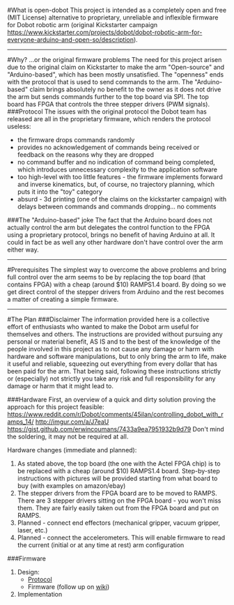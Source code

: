 #What is open-dobot
This project is intended as a completely open and free (MIT License) alternative to proprietary, unreliable and inflexible firmware for Dobot robotic arm (original Kickstarter campaign https://www.kickstarter.com/projects/dobot/dobot-robotic-arm-for-everyone-arduino-and-open-so/description).

---

#Why? ...or the original firmware problems
The need for this project arisen due to the original claim on Kickstarter to make the arm "Open-source" and "Arduino-based", which has been mostly unsatisfied.
The "openness" ends with the protocol that is used to send commands to the arm. The "Arduino-based" claim brings absolutely no benefit to the owner as it does not drive the arm but sends commands further to the top board via SPI. The top board has FPGA that controls the three stepper drivers (PWM signals).
###Protocol
The issues with the original protocol the Dobot team has released are all in the proprietary firmware, which renders the protocol useless:
- the firmware drops commands randomly
- provides no acknowledgement of commands being received or feedback on the reasons why they are dropped
- no command buffer and no indication of command being completed, which introduces unnecessary complexity to the application software
- too high-level with too little features - the firmware implements forward and inverse kinematics, but, of course, no trajectory planning, which puts it into the "toy" category
- absurd - 3d printing (one of the claims on the kickstarter campaign) with delays between commands and commands dropping... no comments

###The "Arduino-based" joke
The fact that the Arduino board does not actually control the arm but delegates the control function to the FPGA using a proprietary protocol, brings no benefit of having Arduino at all. It could in fact be as well any other hardware don't have control over the arm either way.

---

#Prerequisites
The simplest way to overcome the above problems and bring full control over the arm seems to be by replacing the top board (that contains FPGA) with a cheap (around $10) RAMPS1.4 board. By doing so we get direct control of the stepper drivers from Arduino and the rest becomes a matter of creating a simple firmware.

---

#The Plan
###Disclaimer
The information provided here is a collective effort of enthusiasts who wanted to make the Dobot arm useful for themselves and others. The instructions are provided without pursuing any personal or material benefit, AS IS and to the best of the knowledge of the people involved in this project as to not cause any damage or harm with hardware and software manipulations, but to only bring the arm to life, make it useful and reliable, squeezing out everything from every dollar that has been paid for the arm. That being said, following these instructions strictly or (especially) not strictly you take any risk and full responsibility for any damage or harm that it might lead to.

###Hardware
First, an overview of a quick and dirty solution proving the approach for this project feasible:
https://www.reddit.com/r/Dobot/comments/45ilan/controlling_dobot_with_ramps_14/
http://imgur.com/a/J7eaU
https://gist.github.com/erwincoumans/7433a9ea7951932b9d79
Don't mind the soldering, it may not be required at all.

Hardware changes (immediate and planned):
1. As stated above, the top board (the one with the Actel FPGA chip) is to be replaced with a cheap (around $10) RAMPS1.4 board. Step-by-step instructions with pictures will be provided starting from what board to buy (with examples on amazon/ebay)
2. The stepper drivers from the FPGA board are to be moved to RAMPS. There are 3 stepper drivers sitting on the FPGA board - you won't miss them. They are fairly easily taken out from the FPGA board and put on RAMPS.
3. Planned - connect end effectors (mechanical gripper, vacuum gripper, laser, etc.)
4. Planned - connect the accelerometers. This will enable firmware to read the current (initial or at any time at rest) arm configuration

###Firmware
1. Design:
    - [Protocol](https://github.com/maxosprojects/open-dobot/wiki/Protocol-Design)
    - Firmware (follow up on [wiki](https://github.com/maxosprojects/open-dobot/wiki))
2. Implementation
